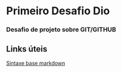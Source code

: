 # Primeiro Desafio Dio
### Desafio de projeto sobre GIT/GITHUB
## Links úteis
[Sintaxe base markdown](https://www.markdownguide.org/getting-started/)
